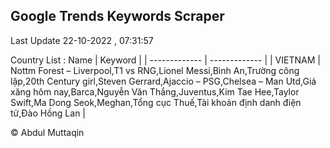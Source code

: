 

## Google Trends Keywords Scraper 
 
Last Update 22-10-2022 , 07:31:57

Country List :
 Name  | Keyword |
| ------------- | ------------- |
| VIETNAM | Nottm Forest – Liverpool,T1 vs RNG,Lionel Messi,Bình An,Trường công lập,20th Century girl,Steven Gerrard,Ajaccio – PSG,Chelsea – Man Utd,Giá xăng hôm nay,Barca,Nguyễn Văn Thắng,Juventus,Kim Tae Hee,Taylor Swift,Ma Dong Seok,Meghan,Tổng cục Thuế,Tài khoản định danh điện tử,Đào Hồng Lan |



© Abdul Muttaqin 
